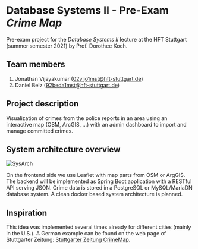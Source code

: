# Database Systems II - Pre-Exam _Crime Map_

Pre-exam project for the _Database Systems II_ lecture at the HFT Stuttgart (summer semester 2021) by Prof. Dorothee Koch.

## Team members

1. Jonathan Vijayakumar (02vijo1mst@hft-stuttgart.de)
2. Daniel Belz (92beda1mst@hft-stuttgart.de)

## Project description

Visualization of crimes from the police reports in an area using an interactive map (OSM, ArcGIS, ...) with an admin dashboard to import and manage committed crimes.

## System architecture overview

![SysArch](https://user-images.githubusercontent.com/56379426/115469804-944d6a80-a235-11eb-8e32-25ed8812ec1c.png)

On the frontend side we use Leaflet with map parts from OSM or ArgGIS. The backend will be implemented as Spring Boot application with a RESTful API serving JSON. Crime data is stored in a PostgreSQL or MySQL/MariaDN database system. A clean docker based system architecture is planned.

## Inspiration

This idea was implemented several times already for different cities (mainly in the U.S.).
A German example can be found on the web page of Stuttgarter Zeitung: [Stuttgarter Zeitung CrimeMap](https://www.stuttgarter-zeitung.de/crimemap).
